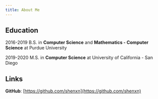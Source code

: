 ```yaml
---
title: About Me
---
```


## Education

2016-2019 B.S. in **Computer Science** and **Mathematics - Computer Science** at Purdue University

2019-2020 M.S. in **Computer Science** at University of California - San Diego

## Links

**GitHub**: [https://github.com/shenxn](https://github.com/shenxn)
